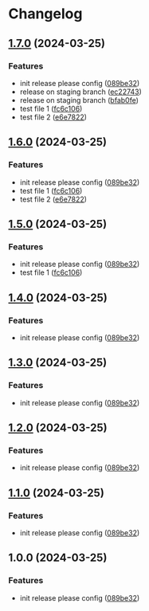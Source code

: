 # Changelog

## [1.7.0](https://github.com/realfredlai/release-demo/compare/my-app-v1.6.0...my-app-v1.7.0) (2024-03-25)


### Features

* init release please config ([089be32](https://github.com/realfredlai/release-demo/commit/089be32b127486c101bf66fbd1f4d2bcb987707f))
* release on staging branch ([ec22743](https://github.com/realfredlai/release-demo/commit/ec22743bc2cf23c676c3726dc8c8316973006ec2))
* release on staging branch ([bfab0fe](https://github.com/realfredlai/release-demo/commit/bfab0fecb9a99f0911d538d80ecc8265666e04e6))
* test file 1 ([fc6c106](https://github.com/realfredlai/release-demo/commit/fc6c106467a6168f464a540c4b67025f60f29a77))
* test file 2 ([e6e7822](https://github.com/realfredlai/release-demo/commit/e6e78221c5252cf0798e71cb40368b7dbcb5791c))

## [1.6.0](https://github.com/realfredlai/release-demo/compare/my-app-v1.5.0...my-app-v1.6.0) (2024-03-25)


### Features

* init release please config ([089be32](https://github.com/realfredlai/release-demo/commit/089be32b127486c101bf66fbd1f4d2bcb987707f))
* test file 1 ([fc6c106](https://github.com/realfredlai/release-demo/commit/fc6c106467a6168f464a540c4b67025f60f29a77))
* test file 2 ([e6e7822](https://github.com/realfredlai/release-demo/commit/e6e78221c5252cf0798e71cb40368b7dbcb5791c))

## [1.5.0](https://github.com/realfredlai/release-demo/compare/my-app-v1.4.0...my-app-v1.5.0) (2024-03-25)


### Features

* init release please config ([089be32](https://github.com/realfredlai/release-demo/commit/089be32b127486c101bf66fbd1f4d2bcb987707f))
* test file 1 ([fc6c106](https://github.com/realfredlai/release-demo/commit/fc6c106467a6168f464a540c4b67025f60f29a77))

## [1.4.0](https://github.com/realfredlai/release-demo/compare/my-app-v1.3.0...my-app-v1.4.0) (2024-03-25)


### Features

* init release please config ([089be32](https://github.com/realfredlai/release-demo/commit/089be32b127486c101bf66fbd1f4d2bcb987707f))

## [1.3.0](https://github.com/realfredlai/release-demo/compare/my-app-v1.2.0...my-app-v1.3.0) (2024-03-25)


### Features

* init release please config ([089be32](https://github.com/realfredlai/release-demo/commit/089be32b127486c101bf66fbd1f4d2bcb987707f))

## [1.2.0](https://github.com/realfredlai/release-demo/compare/my-app-v1.1.0...my-app-v1.2.0) (2024-03-25)


### Features

* init release please config ([089be32](https://github.com/realfredlai/release-demo/commit/089be32b127486c101bf66fbd1f4d2bcb987707f))

## [1.1.0](https://github.com/realfredlai/release-demo/compare/my-app-v1.0.0...my-app-v1.1.0) (2024-03-25)


### Features

* init release please config ([089be32](https://github.com/realfredlai/release-demo/commit/089be32b127486c101bf66fbd1f4d2bcb987707f))

## 1.0.0 (2024-03-25)


### Features

* init release please config ([089be32](https://github.com/realfredlai/release-demo/commit/089be32b127486c101bf66fbd1f4d2bcb987707f))
